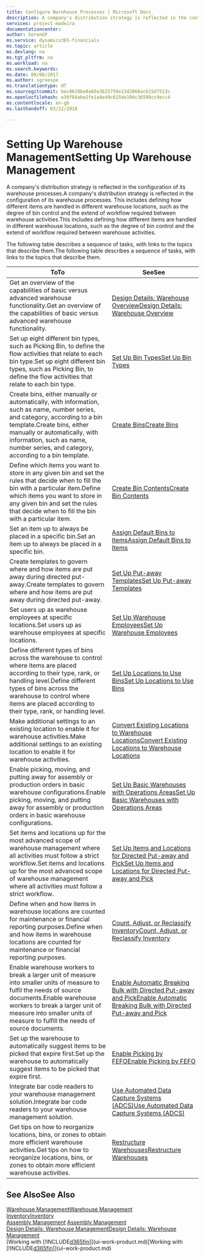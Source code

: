 ```yaml
---
title: Configure Warehouse Processes | Microsoft Docs
description: A company's distribution strategy is reflected in the configuration of its warehouse processes. This includes defining how different items are handled in different warehouse locations, such as the degree of bin control and the extend of workflow required between warehouse activities.
services: project-madeira
documentationcenter: 
author: SorenGP
ms.service: dynamics365-financials
ms.topic: article
ms.devlang: na
ms.tgt_pltfrm: na
ms.workload: na
ms.search.keywords: 
ms.date: 09/08/2017
ms.author: sgroespe
ms.translationtype: HT
ms.sourcegitcommit: bec0619be0a65e3625759e13d2866ac615d7513c
ms.openlocfilehash: e39f84abe2fe1a4e49c615de10dc36599cc9ecc4
ms.contentlocale: en-gb
ms.lasthandoff: 03/22/2018

---
```

# <a name="setting-up-warehouse-management"></a><span data-ttu-id="2da9c-104">Setting Up Warehouse Management</span><span class="sxs-lookup"><span data-stu-id="2da9c-104">Setting Up Warehouse Management</span></span>
<span data-ttu-id="2da9c-105">A company's distribution strategy is reflected in the configuration of its warehouse processes.</span><span class="sxs-lookup"><span data-stu-id="2da9c-105">A company's distribution strategy is reflected in the configuration of its warehouse processes.</span></span> <span data-ttu-id="2da9c-106">This includes defining how different items are handled in different warehouse locations, such as the degree of bin control and the extend of workflow required between warehouse activities.</span><span class="sxs-lookup"><span data-stu-id="2da9c-106">This includes defining how different items are handled in different warehouse locations, such as the degree of bin control and the extend of workflow required between warehouse activities.</span></span>  

 <span data-ttu-id="2da9c-107">The following table describes a sequence of tasks, with links to the topics that describe them.</span><span class="sxs-lookup"><span data-stu-id="2da9c-107">The following table describes a sequence of tasks, with links to the topics that describe them.</span></span>   

|<span data-ttu-id="2da9c-108">**To**</span><span class="sxs-lookup"><span data-stu-id="2da9c-108">**To**</span></span>|<span data-ttu-id="2da9c-109">**See**</span><span class="sxs-lookup"><span data-stu-id="2da9c-109">**See**</span></span>|  
|------------|-------------|  
|<span data-ttu-id="2da9c-110">Get an overview of the capabilities of basic versus advanced warehouse functionality.</span><span class="sxs-lookup"><span data-stu-id="2da9c-110">Get an overview of the capabilities of basic versus advanced warehouse functionality.</span></span>|[<span data-ttu-id="2da9c-111">Design Details: Warehouse Overview</span><span class="sxs-lookup"><span data-stu-id="2da9c-111">Design Details: Warehouse Overview</span></span>](design-details-warehouse-overview.md)|  
|<span data-ttu-id="2da9c-112">Set up eight different bin types, such as Picking Bin, to define the flow activities that relate to each bin type.</span><span class="sxs-lookup"><span data-stu-id="2da9c-112">Set up eight different bin types, such as Picking Bin, to define the flow activities that relate to each bin type.</span></span>|[<span data-ttu-id="2da9c-113">Set Up Bin Types</span><span class="sxs-lookup"><span data-stu-id="2da9c-113">Set Up Bin Types</span></span>](warehouse-how-to-set-up-bin-types.md)|  
|<span data-ttu-id="2da9c-114">Create bins, either manually or automatically, with information, such as name, number series, and category, according to a bin template.</span><span class="sxs-lookup"><span data-stu-id="2da9c-114">Create bins, either manually or automatically, with information, such as name, number series, and category, according to a bin template.</span></span>|[<span data-ttu-id="2da9c-115">Create Bins</span><span class="sxs-lookup"><span data-stu-id="2da9c-115">Create Bins</span></span>](warehouse-how-to-create-individual-bins.md)|  
|<span data-ttu-id="2da9c-116">Define which items you want to store in any given bin and set the rules that decide when to fill the bin with a particular item.</span><span class="sxs-lookup"><span data-stu-id="2da9c-116">Define which items you want to store in any given bin and set the rules that decide when to fill the bin with a particular item.</span></span>|[<span data-ttu-id="2da9c-117">Create Bin Contents</span><span class="sxs-lookup"><span data-stu-id="2da9c-117">Create Bin Contents</span></span>](warehouse-how-to-set-up-bin-contents.md)|  
|<span data-ttu-id="2da9c-118">Set an item up to always be placed in a specific bin.</span><span class="sxs-lookup"><span data-stu-id="2da9c-118">Set an item up to always be placed in a specific bin.</span></span>|[<span data-ttu-id="2da9c-119">Assign Default Bins to Items</span><span class="sxs-lookup"><span data-stu-id="2da9c-119">Assign Default Bins to Items</span></span>](warehouse-how-to-assign-default-bins-to-items.md)|
|<span data-ttu-id="2da9c-120">Create templates to govern where and how items are put away during directed put-away.</span><span class="sxs-lookup"><span data-stu-id="2da9c-120">Create templates to govern where and how items are put away during directed put-away.</span></span>|[<span data-ttu-id="2da9c-121">Set Up Put-away Templates</span><span class="sxs-lookup"><span data-stu-id="2da9c-121">Set Up Put-away Templates</span></span>](warehouse-how-to-set-up-put-away-templates.md)|
|<span data-ttu-id="2da9c-122">Set users up as warehouse employees at specific locations.</span><span class="sxs-lookup"><span data-stu-id="2da9c-122">Set users up as warehouse employees at specific locations.</span></span>|[<span data-ttu-id="2da9c-123">Set Up Warehouse Employees</span><span class="sxs-lookup"><span data-stu-id="2da9c-123">Set Up Warehouse Employees</span></span>](warehouse-how-to-set-up-warehouse-employees.md)|
|<span data-ttu-id="2da9c-124">Define different types of bins across the warehouse to control where items are placed according to their type, rank, or handling level.</span><span class="sxs-lookup"><span data-stu-id="2da9c-124">Define different types of bins across the warehouse to control where items are placed according to their type, rank, or handling level.</span></span>|[<span data-ttu-id="2da9c-125">Set Up Locations to Use Bins</span><span class="sxs-lookup"><span data-stu-id="2da9c-125">Set Up Locations to Use Bins</span></span>](warehouse-how-to-set-up-locations-to-use-bins.md)|
|<span data-ttu-id="2da9c-126">Make additional settings to an existing location to enable it for warehouse activities.</span><span class="sxs-lookup"><span data-stu-id="2da9c-126">Make additional settings to an existing location to enable it for warehouse activities.</span></span>|[<span data-ttu-id="2da9c-127">Convert Existing Locations to Warehouse Locations</span><span class="sxs-lookup"><span data-stu-id="2da9c-127">Convert Existing Locations to Warehouse Locations</span></span>](warehouse-how-to-convert-existing-locations-to-warehouse-locations.md)|
|<span data-ttu-id="2da9c-128">Enable picking, moving, and putting away for assembly or production orders in basic warehouse configurations.</span><span class="sxs-lookup"><span data-stu-id="2da9c-128">Enable picking, moving, and putting away for assembly or production orders in basic warehouse configurations.</span></span>|[<span data-ttu-id="2da9c-129">Set Up Basic Warehouses with Operations Areas</span><span class="sxs-lookup"><span data-stu-id="2da9c-129">Set Up Basic Warehouses with Operations Areas</span></span>](warehouse-how-to-set-up-basic-warehouses-with-operations-areas.md)|  
|<span data-ttu-id="2da9c-130">Set items and locations up for the most advanced scope of warehouse management where all activities must follow a strict workflow.</span><span class="sxs-lookup"><span data-stu-id="2da9c-130">Set items and locations up for the most advanced scope of warehouse management where all activities must follow a strict workflow.</span></span>|[<span data-ttu-id="2da9c-131">Set Up Items and Locations for Directed Put-away and Pick</span><span class="sxs-lookup"><span data-stu-id="2da9c-131">Set Up Items and Locations for Directed Put-away and Pick</span></span>](warehouse-how-to-set-up-items-for-directed-put-away-and-pick.md)|  
|<span data-ttu-id="2da9c-132">Define when and how items in warehouse locations are counted for maintenance or financial reporting purposes.</span><span class="sxs-lookup"><span data-stu-id="2da9c-132">Define when and how items in warehouse locations are counted for maintenance or financial reporting purposes.</span></span>|[<span data-ttu-id="2da9c-133">Count, Adjust, or Reclassify Inventory</span><span class="sxs-lookup"><span data-stu-id="2da9c-133">Count, Adjust, or Reclassify Inventory</span></span>](inventory-how-count-adjust-reclassify.md)|
|<span data-ttu-id="2da9c-134">Enable warehouse workers to break a larger unit of measure into smaller units of measure to fulfil the needs of source documents.</span><span class="sxs-lookup"><span data-stu-id="2da9c-134">Enable warehouse workers to break a larger unit of measure into smaller units of measure to fulfill the needs of source documents.</span></span>|[<span data-ttu-id="2da9c-135">Enable Automatic Breaking Bulk with Directed Put-away and Pick</span><span class="sxs-lookup"><span data-stu-id="2da9c-135">Enable Automatic Breaking Bulk with Directed Put-away and Pick</span></span>](warehouse-enable-automatic-breaking-bulk-with-directed-put-away-and-pick.md)|  
|<span data-ttu-id="2da9c-136">Set up the warehouse to automatically suggest items to be picked that expire first.</span><span class="sxs-lookup"><span data-stu-id="2da9c-136">Set up the warehouse to automatically suggest items to be picked that expire first.</span></span>|[<span data-ttu-id="2da9c-137">Enable Picking by FEFO</span><span class="sxs-lookup"><span data-stu-id="2da9c-137">Enable Picking by FEFO</span></span>](warehouse-picking-by-fefo.md)|
|<span data-ttu-id="2da9c-138">Integrate bar code readers to your warehouse management solution.</span><span class="sxs-lookup"><span data-stu-id="2da9c-138">Integrate bar code readers to your warehouse management solution.</span></span>|[<span data-ttu-id="2da9c-139">Use Automated Data Capture Systems (ADCS)</span><span class="sxs-lookup"><span data-stu-id="2da9c-139">Use Automated Data Capture Systems (ADCS)</span></span>](warehouse-use-automated-data-capture-systems-adcs.md)|  
|<span data-ttu-id="2da9c-140">Get tips on how to reorganize locations, bins, or zones to obtain more efficient warehouse activities.</span><span class="sxs-lookup"><span data-stu-id="2da9c-140">Get tips on how to reorganize locations, bins, or zones to obtain more efficient warehouse activities.</span></span>|[<span data-ttu-id="2da9c-141">Restructure Warehouses</span><span class="sxs-lookup"><span data-stu-id="2da9c-141">Restructure Warehouses</span></span>](warehouse-how-to-restructure-warehouses.md)|  

## <a name="see-also"></a><span data-ttu-id="2da9c-142">See Also</span><span class="sxs-lookup"><span data-stu-id="2da9c-142">See Also</span></span>  
[<span data-ttu-id="2da9c-143">Warehouse Management</span><span class="sxs-lookup"><span data-stu-id="2da9c-143">Warehouse Management</span></span>](warehouse-manage-warehouse.md)  
[<span data-ttu-id="2da9c-144">Inventory</span><span class="sxs-lookup"><span data-stu-id="2da9c-144">Inventory</span></span>](inventory-manage-inventory.md)  
<span data-ttu-id="2da9c-145">[Assembly Management](assembly-assemble-items.md)  </span><span class="sxs-lookup"><span data-stu-id="2da9c-145">[Assembly Management](assembly-assemble-items.md)  </span></span>  
[<span data-ttu-id="2da9c-146">Design Details: Warehouse Management</span><span class="sxs-lookup"><span data-stu-id="2da9c-146">Design Details: Warehouse Management</span></span>](design-details-warehouse-management.md)  
<span data-ttu-id="2da9c-147">[Working with [!INCLUDE[d365fin](includes/d365fin_md.md)]](ui-work-product.md)</span><span class="sxs-lookup"><span data-stu-id="2da9c-147">[Working with [!INCLUDE[d365fin](includes/d365fin_md.md)]](ui-work-product.md)</span></span>

